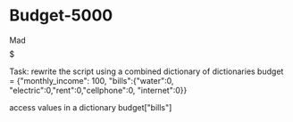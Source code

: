 # Budget-5000
Mad $$$$$

Task:
rewrite the script using a combined dictionary of dictionaries
budget = {"monthly_income": 100, "bills":{"water":0, "electric":0,"rent":0,"cellphone":0, "internet":0}}

access values in a dictionary
budget["bills"]

